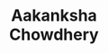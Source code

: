 ---
layout: page
title: <b>Aakanksha</b> <br> Chowdhery
description: Google DeepMind
img: assets/img/aakanksha.jpg
redirect: http://www.achowdhery.com
importance: 1
category: panelist
---
